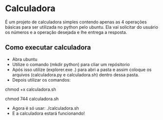 # **Calculadora**
 
É um projeto de calculadora simples contendo apenas as 4 operações básicas para ser utilizada no python pelo ubuntu.
Ela vai solicitar do usuário os números e a operação desejada e lhe entrega a resposta.



## Como executar calculadora
- Abra ubuntu
- Utilize o comando (mkdir python) para cliar um repósitorio 
- Após isso utilize (explorer.exe .) para abri a pasta e assim coloque os arquivos (calculadora.py e calculadora.sh) dentro dessa pasta.
- Depois utilizar os comandos:

chmod +x calculadora.sh

chmod 744 calculadora.sh

- Agora é só usar: ./calculadora.sh
- E a calculadora estará funcionando!
